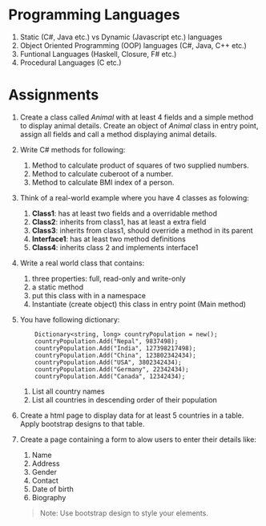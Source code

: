 # Programming Languages

1. Static (C#, Java etc.) vs Dynamic (Javascript etc.) languages
1. Object Oriented Programming (OOP) languages (C#, Java, C++ etc.)
1. Funtional Languages (Haskell, Closure, F# etc.)
1. Procedural Languages (C etc.)

# Assignments
1. Create a class called *Animal* with at least 4 fields and a simple method to display animal details. Create an object of *Animal* class in entry point, assign all fields and call a method displaying animal details.

1. Write C# methods for following:
    1. Method to calculate product of squares of two supplied numbers.
    1. Method to calculate cuberoot of a number.
    1. Method to calculate BMI index of a person.

1. Think of a real-world example where you have 4 classes as folowing:
    1. **Class1**: has at least two fields and a overridable method
    2. **Class2**: inherits from class1, has at least a extra field
    1. **Class3**: inherits from class1, should override a method in its parent
    1. **Interface1**: has at least two method definitions
    1. **Class4**: inherits class 2 and implements interface1

1. Write a real world class that contains:
    1. three properties: full, read-only and write-only
    1. a static method
    1. put this class with in a namespace
    1. Instantiate (create object) this class in entry point (Main method)

1. You have following dictionary:
    ```    
        Dictionary<string, long> countryPopulation = new();
        countryPopulation.Add("Nepal", 9837498);
        countryPopulation.Add("India", 127398217498);
        countryPopulation.Add("China", 123802342434);
        countryPopulation.Add("USA", 3802342434);
        countryPopulation.Add("Germany", 22342434);
        countryPopulation.Add("Canada", 12342434);
    ```
    1. List all country names
    2. List all countries in descending order of their population

1. Create a html page to display data for at least 5 countries in a table. Apply bootstrap designs to that table.

1. Create a page containing a form to alow users to enter their details like:
    1. Name
    1. Address
    1. Gender
    1. Contact
    1. Date of birth
    1. Biography
    > Note: Use bootstrap design to style your elements.
